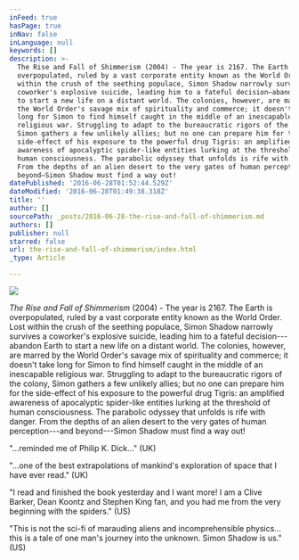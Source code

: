 ```yaml
---
inFeed: true
hasPage: true
inNav: false
inLanguage: null
keywords: []
description: >-
  The Rise and Fall of Shimmerism (2004) - The year is 2167. The Earth is
  overpopulated, ruled by a vast corporate entity known as the World Order. Lost
  within the crush of the seething populace, Simon Shadow narrowly survives a
  coworker's explosive suicide, leading him to a fateful decision—abandon Earth
  to start a new life on a distant world. The colonies, however, are marred by
  the World Order's savage mix of spirituality and commerce; it doesn't take
  long for Simon to find himself caught in the middle of an inescapable
  religious war. Struggling to adapt to the bureaucratic rigors of the colony,
  Simon gathers a few unlikely allies; but no one can prepare him for the
  side-effect of his exposure to the powerful drug Tigris: an amplified
  awareness of apocalyptic spider-like entities lurking at the threshold of
  human consciousness. The parabolic odyssey that unfolds is rife with danger.
  From the depths of an alien desert to the very gates of human perception—and
  beyond—Simon Shadow must find a way out!
datePublished: '2016-06-28T01:52:44.529Z'
dateModified: '2016-06-28T01:49:38.318Z'
title: ''
author: []
sourcePath: _posts/2016-06-28-the-rise-and-fall-of-shimmerism.md
authors: []
publisher: null
starred: false
url: the-rise-and-fall-of-shimmerism/index.html
_type: Article

---
```

![](https://the-grid-user-content.s3-us-west-2.amazonaws.com/df5ae3cb-7591-47a2-9798-c1549aa86511.jpg)

_The Rise and Fall of Shimmerism_ (2004) - The year is 2167\. The Earth is overpopulated, ruled by a vast corporate entity known as the World Order. Lost within the crush of the seething populace, Simon Shadow narrowly survives a coworker's explosive suicide, leading him to a fateful decision---abandon Earth to start a new life on a distant world. The colonies, however, are marred by the World Order's savage mix of spirituality and commerce; it doesn't take long for Simon to find himself caught in the middle of an inescapable religious war. Struggling to adapt to the bureaucratic rigors of the colony, Simon gathers a few unlikely allies; but no one can prepare him for the side-effect of his exposure to the powerful drug Tigris: an amplified awareness of apocalyptic spider-like entities lurking at the threshold of human consciousness. The parabolic odyssey that unfolds is rife with danger. From the depths of an alien desert to the very gates of human perception---and beyond---Simon Shadow must find a way out!

"...reminded me of Philip K. Dick..." (UK)

"...one of the best extrapolations of mankind's exploration of space that I have ever read." (UK)

"I read and finished the book yesterday and I want more! I am a Clive Barker, Dean Koontz and Stephen King fan, and you had me from the very beginning with the spiders." (US)

"This is not the sci-fi of marauding aliens and incomprehensible physics... this is a tale of one man's journey into the unknown. Simon Shadow is us." (US)